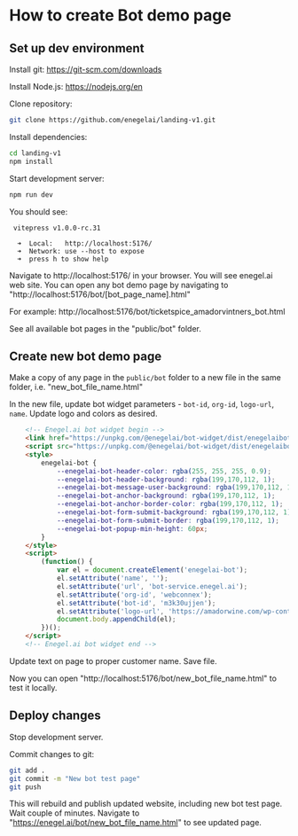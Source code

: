 # How to create Bot demo page

## Set up dev environment

Install git:
https://git-scm.com/downloads

Install Node.js:
https://nodejs.org/en

Clone repository:
```bash
git clone https://github.com/enegelai/landing-v1.git
```

Install dependencies:
```bash
cd landing-v1
npm install
```

Start development server:
```bash
npm run dev
```

You should see:
```
 vitepress v1.0.0-rc.31

  ➜  Local:   http://localhost:5176/
  ➜  Network: use --host to expose
  ➜  press h to show help

```

Navigate to http://localhost:5176/ in your browser. 
You will see enegel.ai web site. 
You can open any bot demo page by navigating to "http://localhost:5176/bot/[bot_page_name].html"

For example:
http://localhost:5176/bot/ticketspice_amadorvintners_bot.html

See all available bot pages in the "public/bot" folder.


## Create new bot demo page

Make a copy of any page in the `public/bot` folder to a new file in the same folder, i.e. "new_bot_file_name.html" 

In the new file, update bot widget parameters - `bot-id`, `org-id`, `logo-url`, `name`.
Update logo and colors as desired.

```html
    <!-- Enegel.ai bot widget begin -->
    <link href="https://unpkg.com/@enegelai/bot-widget/dist/enegelaibot.css" rel="stylesheet">
    <script src="https://unpkg.com/@enegelai/bot-widget/dist/enegelaibot.umd.js" type="text/javascript" async></script>
    <style>
        enegelai-bot {
            --enegelai-bot-header-color: rgba(255, 255, 255, 0.9);
            --enegelai-bot-header-background: rgba(199,170,112, 1);
            --enegelai-bot-message-user-background: rgba(199,170,112, 1);
            --enegelai-bot-anchor-background: rgba(199,170,112, 1);
            --enegelai-bot-anchor-border-color: rgba(199,170,112, 1);
            --enegelai-bot-form-submit-background: rgba(199,170,112, 1);
            --enegelai-bot-form-submit-border: rgba(199,170,112, 1);
            --enegelai-bot-popup-min-height: 60px;
        }
    </style>
    <script>
        (function() {
            var el = document.createElement('enegelai-bot');
            el.setAttribute('name', '');
            el.setAttribute('url', 'bot-service.enegel.ai');
            el.setAttribute('org-id', 'webconnex');
            el.setAttribute('bot-id', 'm3k30ujjen');
            el.setAttribute('logo-url', 'https://amadorwine.com/wp-content/uploads/2023/03/amador-vintners-logo.png');
            document.body.appendChild(el);
        })();
    </script>
    <!-- Enegel.ai bot widget end -->
```

Update text on page to proper customer name.
Save file.

Now you can open  "http://localhost:5176/bot/new_bot_file_name.html" to test it locally.

## Deploy changes

Stop development server.

Commit changes to git:
```bash
git add .
git commit -m "New bot test page"
git push
```

This will rebuild and publish updated website, including new bot test page.
Wait couple of minutes.
Navigate to "https://enegel.ai/bot/new_bot_file_name.html" to see updated page.